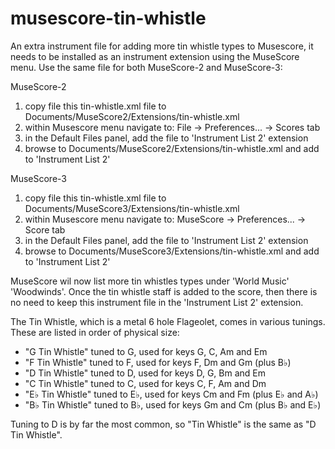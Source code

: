 # musescore-tin-whistle
An extra instrument file for adding more tin whistle types to Musescore, it needs to be
installed as an instrument extension using the MuseScore menu. Use the same file for
both MuseScore-2 and MuseScore-3:

MuseScore-2
1. copy file this tin-whistle.xml file to Documents/MuseScore2/Extensions/tin-whistle.xml
2. within Musescore menu navigate to: File -> Preferences... -> Scores tab
3. in the Default Files panel, add the file to 'Instrument List 2' extension
4. browse to Documents/MuseScore2/Extensions/tin-whistle.xml and add to 'Instrument List 2'

MuseScore-3
1. copy file this tin-whistle.xml file to Documents/MuseScore3/Extensions/tin-whistle.xml
2. within Musescore menu navigate to: MuseScore -> Preferences... -> Score tab
3. in the Default Files panel, add the file to 'Instrument List 2' extension
4. browse to Documents/MuseScore3/Extensions/tin-whistle.xml and add to 'Instrument List 2'

MuseScore wil now list more tin whistles types under 'World Music' 'Woodwinds'. Once the
tin whistle staff is added to the score, then there is no need to keep this instrument
file in the 'Instrument List 2' extension.

The Tin Whistle, which is a metal 6 hole Flageolet, comes in various tunings. These are
listed in order of physical size:
* "G Tin Whistle" tuned to G, used for keys G, C, Am and Em
* "F Tin Whistle" tuned to F, used for keys F, Dm and Gm (plus B♭)
* "D Tin Whistle" tuned to D, used for keys D, G, Bm and Em
* "C Tin Whistle" tuned to C, used for keys C, F, Am and Dm
* "E♭ Tin Whistle" tuned to E♭, used for keys Cm and Fm (plus E♭ and A♭)
* "B♭ Tin Whistle" tuned to B♭, used for keys Gm and Cm (plus B♭ and E♭)

Tuning to D is by far the most common, so "Tin Whistle" is the same as "D Tin Whistle".

